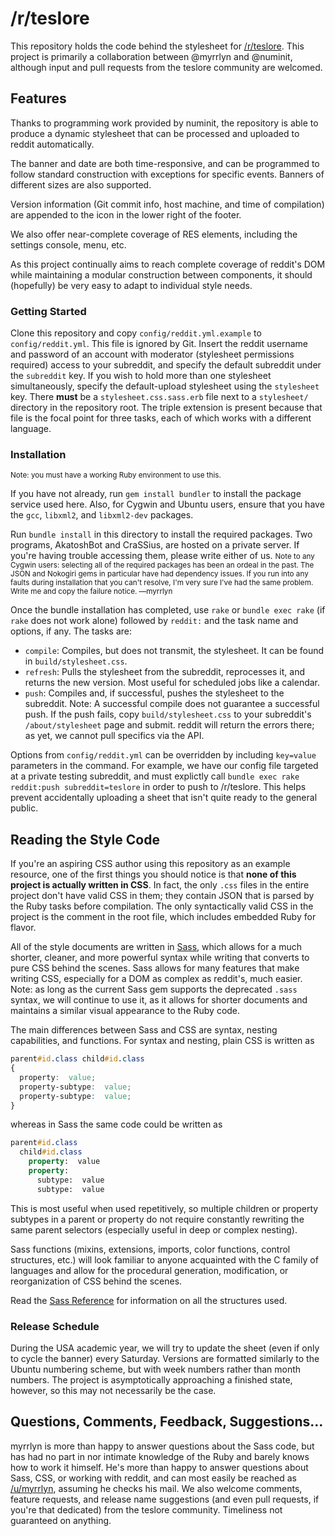 # /r/teslore

This repository holds the code behind the stylesheet for [/r/teslore](http://reddit.com/r/teslore). This project is primarily a collaboration between @myrrlyn and @numinit, although input and pull requests from the teslore community are welcomed.

## Features

Thanks to programming work provided by numinit, the repository is able to produce a dynamic stylesheet that can be processed and uploaded to reddit automatically.

The banner and date are both time-responsive, and can be programmed to follow standard construction with exceptions for specific events. Banners of different sizes are also supported.

Version information (Git commit info, host machine, and time of compilation) are appended to the icon in the lower right of the footer.

We also offer near-complete coverage of RES elements, including the settings console, menu, etc.

As this project continually aims to reach complete coverage of reddit's DOM while maintaining a modular construction between components, it should (hopefully) be very easy to adapt to individual style needs.

### Getting Started

Clone this repository and copy `config/reddit.yml.example` to `config/reddit.yml`. This file is ignored by Git. Insert the reddit username and password of an account with moderator (stylesheet permissions required) access to your subreddit, and specify the default subreddit under the `subreddit` key. If you wish to hold more than one stylesheet simultaneously, specify the default-upload stylesheet using the `stylesheet` key. There **must** be a `stylesheet.css.sass.erb` file next to a `stylesheet/` directory in the repository root. The triple extension is present because that file is the focal point for three tasks, each of which works with a different language.

### Installation

<small>Note: you must have a working Ruby environment to use this.</small>

If you have not already, run `gem install bundler` to install the package service used here. Also, for Cygwin and Ubuntu users, ensure that you have the `gcc`, `libxml2`, and `libxml2-dev` packages.

Run `bundle install` in this directory to install the required packages. Two programs, AkatoshBot and CraSSius, are hosted on a private server. If you're having trouble accessing them, please write either of us. <small>Note to any Cygwin users: selecting all of the required packages has been an ordeal in the past. The JSON and Nokogiri gems in particular have had dependency issues. If you run into any faults during installation that you can't resolve, I'm very sure I've had the same problem. Write me and copy the failure notice. &mdash;myrrlyn</small>

Once the bundle installation has completed, use `rake` or `bundle exec rake` (if `rake` does not work alone) followed by `reddit:` and the task name and options, if any. The tasks are:

* `compile`: Compiles, but does not transmit, the stylesheet. It can be found in `build/stylesheet.css`.
* `refresh`: Pulls the stylesheet from the subreddit, reprocesses it, and returns the new version. Most useful for scheduled jobs like a calendar.
* `push`:    Compiles and, if successful, pushes the stylesheet to the subreddit. Note: A successful compile does not guarantee a successful push. If the push fails, copy `build/stylesheet.css` to your subreddit's `/about/stylesheet` page and submit. reddit will return the errors there; as yet, we cannot pull specifics via the API.

Options from `config/reddit.yml` can be overridden by including `key=value` parameters in the command. For example, we have our config file targeted at a private testing subreddit, and must explictly call `bundle exec rake reddit:push subreddit=teslore` in order to push to /r/teslore. This helps prevent accidentally uploading a sheet that isn't quite ready to the general public.

## Reading the Style Code

If you're an aspiring CSS author using this repository as an example resource, one of the first things you should notice is that **none of this project is actually written in CSS**. In fact, the only `.css` files in the entire project don't have valid CSS in them; they contain JSON that is parsed by the Ruby tasks before compilation. The only syntactically valid CSS in the project is the comment in the root file, which includes embedded Ruby for flavor.

All of the style documents are written in [Sass](http://sass-lang.com), which allows for a much shorter, cleaner, and more powerful syntax while writing that converts to pure CSS behind the scenes. Sass allows for many features that make writing CSS, especially for a DOM as complex as reddit's, much easier. Note: as long as the current Sass gem supports the deprecated `.sass` syntax, we will continue to use it, as it allows for shorter documents and maintains a similar visual appearance to the Ruby code.

The main differences between Sass and CSS are syntax, nesting capabilities, and functions. For syntax and nesting, plain CSS is written as

```css
parent#id.class child#id.class
{
  property:  value;
  property-subtype:  value;
  property-subtype:  value;
}
```
whereas in Sass the same code could be written as
```sass
parent#id.class
  child#id.class
    property:  value
    property:
      subtype:  value
      subtype:  value
```

This is most useful when used repetitively, so multiple children or property subtypes in a parent or property do not require constantly rewriting the same parent selectors (especially useful in deep or complex nesting).

Sass functions (mixins, extensions, imports, color functions, control structures, etc.) will look familiar to anyone acquainted with the C family of languages and allow for the procedural generation, modification, or reorganization of CSS behind the scenes.

Read the [Sass Reference](http://sass-lang.com/documentation/file.SASS_REFERENCE.html) for information on all the structures used.

### Release Schedule

During the USA academic year, we will try to update the sheet (even if only to cycle the banner) every Saturday. Versions are formatted similarly to the Ubuntu numbering scheme, but with week numbers rather than month numbers. The project is asymptotically approaching a finished state, however, so this may not necessarily be the case.

## Questions, Comments, Feedback, Suggestions&hellip;

myrrlyn is more than happy to answer questions about the Sass code, but has had no part in nor intimate knowledge of the Ruby and barely knows how to work it himself. He's more than happy to answer questions about Sass, CSS, or working with reddit, and can most easily be reached as [/u/myrrlyn](http://reddit.com/u/myrrlyn), assuming he checks his mail. We also welcome comments, feature requests, and release name suggestions (and even pull requests, if you're that dedicated) from the teslore community. Timeliness not guaranteed on anything.
